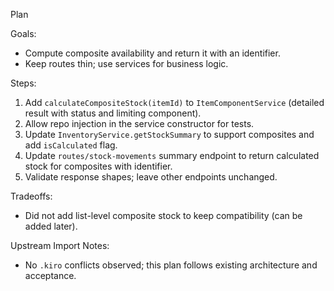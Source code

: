 Plan

Goals:
- Compute composite availability and return it with an identifier.
- Keep routes thin; use services for business logic.

Steps:
1) Add `calculateCompositeStock(itemId)` to `ItemComponentService` (detailed result with status and limiting component).
2) Allow repo injection in the service constructor for tests.
3) Update `InventoryService.getStockSummary` to support composites and add `isCalculated` flag.
4) Update `routes/stock-movements` summary endpoint to return calculated stock for composites with identifier.
5) Validate response shapes; leave other endpoints unchanged.

Tradeoffs:
- Did not add list-level composite stock to keep compatibility (can be added later).

Upstream Import Notes:
- No `.kiro` conflicts observed; this plan follows existing architecture and acceptance.

